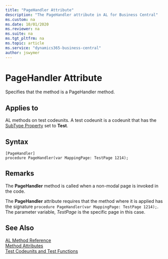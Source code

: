 ```yaml
---
title: "PageHandler Attribute"
description: "The PageHandler attribute in AL for Business Central"
ms.custom: na
ms.date: 10/01/2020
ms.reviewer: na
ms.suite: na
ms.tgt_pltfrm: na
ms.topic: article
ms.service: "dynamics365-business-central"
author: jswymer
---
```


# PageHandler Attribute

Specifies that the method is a PageHandler method.

## Applies to  
AL methods on test codeunits. A test codeunit is a codeunit that has the [SubType Property](../properties/devenv-subtype-property.md) set to **Test**. 

## Syntax  
  
```  
[PageHandler]
procedure PageHandler(var MappingPage: TestPage 1214);
```    

## Remarks

The **PageHandler** method is called when a non-modal page is invoked in the code. 

The **PageHandler** attribute requires that the method where it is applied has the signature `procedure PageHandler(var MappingPage: TestPage 1214);`. The parameter variable, *TestPage* is the specific page in this case.

## See Also

[AL Method Reference](../methods-auto/library.md)  
[Method Attributes](devenv-method-attributes.md)  
[Test Codeunits and Test Functions](../devenv-test-codeunits-and-test-methods.md)